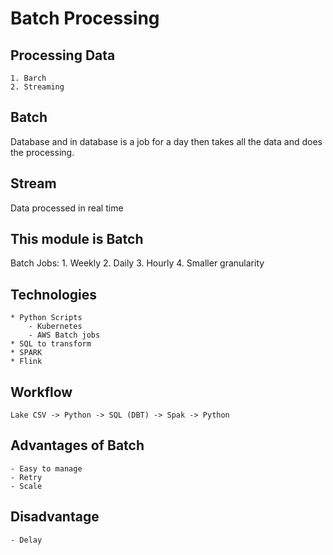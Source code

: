 # Batch Processing

## Processing Data
    1. Barch
    2. Streaming

## Batch
Database and in database is a job for a day then takes all the data and does the processing.

## Stream
Data processed in real time

## This module is Batch
Batch Jobs:
    1. Weekly
    2. Daily
    3. Hourly
    4. Smaller granularity

## Technologies
    * Python Scripts
        - Kubernetes
        - AWS Batch jobs
    * SQL to transform
    * SPARK
    * Flink

## Workflow
    Lake CSV -> Python -> SQL (DBT) -> Spak -> Python

## Advantages of Batch
    - Easy to manage
    - Retry
    - Scale

## Disadvantage
    - Delay
